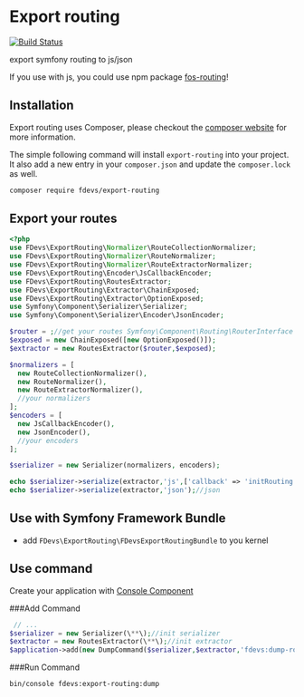 # Export routing
[![Build Status](https://travis-ci.org/4devs/export-routing.svg?branch=master)](https://travis-ci.org/4devs/export-routing)

export symfony routing to js/json

If you use with js, you could use npm package [fos-routing](https://www.npmjs.com/package/fos-routing)!

## Installation
Export routing uses Composer, please checkout the [composer website](http://getcomposer.org) for more information.

The simple following command will install `export-routing` into your project. It also add a new
entry in your `composer.json` and update the `composer.lock` as well.


```bash
composer require fdevs/export-routing
```

## Export your routes

```php
<?php
use FDevs\ExportRouting\Normalizer\RouteCollectionNormalizer;
use FDevs\ExportRouting\Normalizer\RouteNormalizer;
use FDevs\ExportRouting\Normalizer\RouteExtractorNormalizer;
use FDevs\ExportRouting\Encoder\JsCallbackEncoder;
use FDevs\ExportRouting\RoutesExtractor;
use FDevs\ExportRouting\Extractor\ChainExposed;
use FDevs\ExportRouting\Extractor\OptionExposed;
use Symfony\Component\Serializer\Serializer;
use Symfony\Component\Serializer\Encoder\JsonEncoder;

$router = ;//get your routes Symfony\Component\Routing\RouterInterface
$exposed = new ChainExposed([new OptionExposed()]);
$extractor = new RoutesExtractor($router,$exposed);

$normalizers = [
  new RouteCollectionNormalizer(),
  new RouteNormalizer(),
  new RouteExtractorNormalizer(),
  //your normalizers
];
$encoders = [
  new JsCallbackEncoder(),
  new JsonEncoder(),
  //your encoders
];

$serializer = new Serializer(normalizers, encoders);

echo $serializer->serialize(extractor,'js',['callback' => 'initRouting']);//js with callback
echo $serializer->serialize(extractor,'json');//json
```


## Use with Symfony Framework Bundle

 - add `FDevs\ExportRouting\FDevsExportRoutingBundle` to you kernel


## Use command
Create your application with [Console Component](https://symfony.com/doc/master/components/console.html)

###Add Command

```php
 // ...
$serializer = new Serializer(\**\);//init serializer
$extractor = new RoutesExtractor(\**\);//init extractor
$application->add(new DumpCommand($serializer,$extractor,'fdevs:dump-routing:dump'));
```

###Run Command
```bash
bin/console fdevs:export-routing:dump
```
